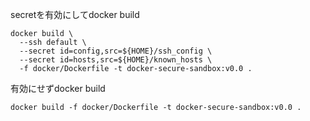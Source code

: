 


secretを有効にしてdocker build
```
docker build \
  --ssh default \
  --secret id=config,src=${HOME}/ssh_config \
  --secret id=hosts,src=${HOME}/known_hosts \
  -f docker/Dockerfile -t docker-secure-sandbox:v0.0 .
```

有効にせずdocker build
```
docker build -f docker/Dockerfile -t docker-secure-sandbox:v0.0 .
```
